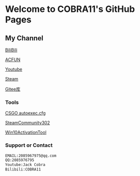 # Welcome to COBRA11's GitHub Pages

## My Channel
[BiliBili](https://space.bilibili.com/21016018)

[ACFUN](https://www.acfun.cn/u/13268855)

[Youtube](https://www.youtube.com/channel/UC6bz1csHtb0J1y1uUX1QbQQ)

[Steam](http://steamcommunity.com/id/CNCOBRA11)

[Gitee库](https://gitee.com/COBRA11/JackCobra/blob/master/README.md)


### Tools

[CSGO autoexec.cfg](https://)

[SteamCommunity302](https://gitee.com/COBRA11/PULL/raw/master/steam302.zip)

[Win10ActivationTool](https://gitee.com/COBRA11/JackCobra/raw/master/DigitalLicense.exe)






### Support or Contact
```markdown
EMAIL:2085967975@qq.com
QQ:2085976795
Youtube:Jack Cobra
Bilibili:COBRA11
```
